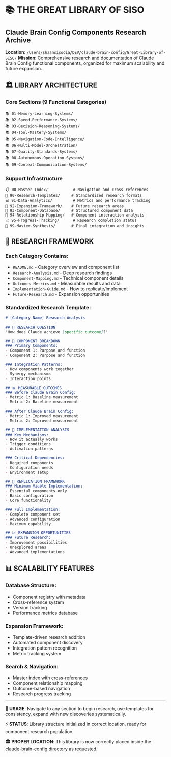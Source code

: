 # 📚 THE GREAT LIBRARY OF SISO
## Claude Brain Config Components Research Archive

**Location**: `/Users/shaansisodia/DEV/claude-brain-config/Great-Library-of-SISO/`
**Mission**: Comprehensive research and documentation of Claude Brain Config functional components, organized for maximum scalability and future expansion.

## 🏛️ **LIBRARY ARCHITECTURE**

### **Core Sections (9 Functional Categories)**
```
📚 01-Memory-Learning-Systems/
📚 02-Speed-Performance-Systems/
📚 03-Decision-Reasoning-Systems/
📚 04-Tool-Mastery-Systems/
📚 05-Navigation-Code-Intelligence/
📚 06-Multi-Model-Orchestration/
📚 07-Quality-Standards-Systems/
📚 08-Autonomous-Operation-Systems/
📚 09-Context-Communication-Systems/
```

### **Support Infrastructure**
```
📋 00-Master-Index/           # Navigation and cross-references
🔧 90-Research-Templates/     # Standardized research formats
📊 91-Data-Analytics/         # Metrics and performance tracking
🚀 92-Expansion-Framework/    # Future research areas
💾 93-Component-Database/     # Structured component data
🔗 94-Relationship-Mapping/   # Component interaction analysis
📈 95-Progress-Tracking/      # Research completion status
🎯 99-Master-Synthesis/       # Final integration and insights
```

## 🎯 **RESEARCH FRAMEWORK**

### **Each Category Contains:**
- `README.md` - Category overview and component list
- `Research-Analysis.md` - Deep research findings
- `Component-Mapping.md` - Technical component details
- `Outcomes-Metrics.md` - Measurable results and data
- `Implementation-Guide.md` - How to replicate/implement
- `Future-Research.md` - Expansion opportunities

### **Standardized Research Template:**
```markdown
# [Category Name] Research Analysis

## 🎯 RESEARCH QUESTION
"How does Claude achieve [specific outcome]?"

## 🧩 COMPONENT BREAKDOWN
### Primary Components:
- Component 1: Purpose and function
- Component 2: Purpose and function

### Integration Patterns:
- How components work together
- Synergy mechanisms
- Interaction points

## 📊 MEASURABLE OUTCOMES
### Before Claude Brain Config:
- Metric 1: Baseline measurement
- Metric 2: Baseline measurement

### After Claude Brain Config:
- Metric 1: Improved measurement
- Metric 2: Improved measurement

## 🔬 IMPLEMENTATION ANALYSIS
### Key Mechanisms:
- How it actually works
- Trigger conditions
- Activation patterns

### Critical Dependencies:
- Required components
- Configuration needs
- Environment setup

## 🚀 REPLICATION FRAMEWORK
### Minimum Viable Implementation:
- Essential components only
- Basic configuration
- Core functionality

### Full Implementation:
- Complete component set
- Advanced configuration
- Maximum capability

## 📈 EXPANSION OPPORTUNITIES
### Future Research:
- Improvement possibilities
- Unexplored areas
- Advanced implementations
```

## 📊 **SCALABILITY FEATURES**

### **Database Structure:**
- Component registry with metadata
- Cross-reference system
- Version tracking
- Performance metrics database

### **Expansion Framework:**
- Template-driven research addition
- Automated component discovery
- Integration pattern recognition
- Metric tracking system

### **Search & Navigation:**
- Master index with cross-references
- Component relationship mapping
- Outcome-based navigation
- Research progress tracking

---

**🎯 USAGE**: Navigate to any section to begin research, use templates for consistency, expand with new discoveries systematically.

**⚡ STATUS**: Library structure initialized in correct location, ready for component research population.

**🏛️ PROPER LOCATION**: This library is now correctly placed inside the claude-brain-config directory as requested.